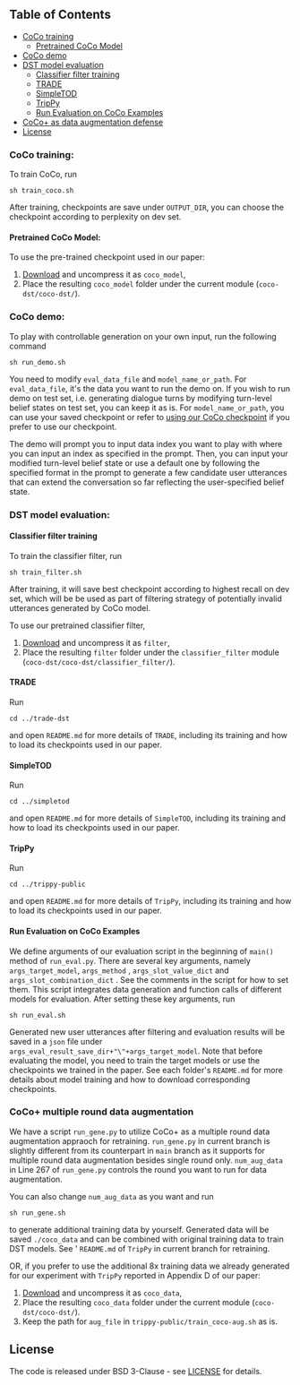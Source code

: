## Table of Contents
   - [CoCo training](#coco-training)
       - [Pretrained CoCo Model](#pretrained-coco-model)
   - [CoCo demo](#coco-demo)
   - [DST model evaluation](#dst-model-evaluation)
       - [Classifier filter training](#classifier-filter-training)
       - [TRADE](#trade)
       - [SimpleTOD](#simpletod)
       - [TripPy](#trippy)
       - [Run Evaluation on CoCo Examples](#run-evaluation-on-coco-examples)
   - [CoCo+ as data augmentation defense](#coco-as-data-augmentation-defense)
- [License](#license)
 
### CoCo training: 
To train CoCo, run
```
sh train_coco.sh
```
After training, checkpoints are save under ```OUTPUT_DIR```, you can choose the checkpoint according to perplexity on dev set. 

#### Pretrained CoCo Model:
To use the pre-trained checkpoint used in our paper: 
1. [Download](https://storage.cloud.google.com/sfr-coco-dst-research/coco-dst-resources/coco_model.zip) and uncompress it as ```coco_model```,
2. Place the resulting ```coco_model``` folder under the current module (```coco-dst/coco-dst/```).


### CoCo demo: 
To play with controllable generation on your own input, run the following command
```
sh run_demo.sh
```
You need to modify ```eval_data_file``` and ```model_name_or_path```. For ```eval_data_file```, it's the data you want 
to run the demo on. If you wish to run demo on test set, i.e. generating dialogue turns by modifying turn-level belief 
states on test set, you can keep it as is. For ```model_name_or_path```, you can use your saved checkpoint or 
refer to [using our CoCo checkpoint](#pretrained-coco-model) if you prefer to use our checkpoint.

The demo will prompt you to input data index you want to play with where you can input an index as specified in the prompt. 
Then, you can input your modified turn-level belief state or use a default one by following the specified format in 
the prompt to generate a few candidate user utterances that can extend the conversation so far reflecting the 
user-specified belief state.   

### DST model evaluation:
#### Classifier filter training
To train the classifier filter, run
```
sh train_filter.sh
```
After training, it will save best checkpoint according to highest recall on dev set, which will be be used as part of 
filtering strategy of potentially invalid utterances generated by CoCo model. 

To use our pretrained classifier filter, 
1. [Download](https://storage.cloud.google.com/sfr-coco-dst-research/coco-dst-resources/filter.zip) and uncompress it as ```filter```,
2. Place the resulting ```filter``` folder under the ```classifier_filter``` module (```coco-dst/coco-dst/classifier_filter/```).


#### TRADE
Run
```
cd ../trade-dst
```
and open ```README.md``` for more details of ```TRADE```, including its training and how to load its checkpoints used 
in our paper.

#### SimpleTOD
Run
```
cd ../simpletod
```
and open ```README.md``` for more details of ```SimpleTOD```, including its training and how to load its checkpoints 
used in our paper.

#### TripPy
Run
```
cd ../trippy-public
```
and open ```README.md``` for more details of ```TripPy```, including its training and how to load its checkpoints 
used in our paper.

#### Run Evaluation on CoCo Examples

We define arguments of our evaluation script in the beginning of  ```main()``` method of ```run_eval.py```. There are 
several key arguments, namely ```args_target_model```, ```args_method``` , ```args_slot_value_dict``` and 
```args_slot_combination_dict``` . See the comments in the script for how to set them. This script integrates data 
generation and function calls of different models for evaluation. After setting these key arguments, run
```
sh run_eval.sh
```
Generated new user utterances after filtering and evaluation results will be saved in a ```json``` file under ```args_eval_result_save_dir+"\"+args_target_model```. Note that before evaluating the model, you need to train the target models or use the checkpoints we trained in the paper. See each folder's ```README.md``` for more details about model training and how to download corresponding checkpoints.


### CoCo+ multiple round data augmentation

We have a script ```run_gene.py``` to utilize CoCo+ as a multiple round data augmentation appraoch for retraining. 
```run_gene.py``` in current branch is slightly different from its counterpart in ```main``` branch as it supports 
for multiple round data augmentation besides single round only. ```num_aug_data``` in Line 267 of  ```run_gene.py``` 
controls the round you want to run for data augmentation.  

You can also change ```num_aug_data``` as you want and run
```
sh run_gene.sh
```
to generate additional training data by yourself. Generated data will be saved ```./coco_data``` and can be combined 
with original training data to train DST models. See ' ```README.md``` of ```TripPy``` in current branch for retraining.

OR, if you prefer to use the additional 8x training data we already generated for our experiment with ```TripPy``` 
reported in Appendix D of our paper:
1. [Download](https://storage.cloud.google.com/sfr-coco-dst-research/coco-dst-resources/coco_data.zip) and uncompress it as ```coco_data```,
2. Place the resulting ```coco_data``` folder under the current module (```coco-dst/coco-dst/```).
3. Keep the path for ```aug_file``` in ```trippy-public/train_coco-aug.sh``` as is.


## License
The code is released under BSD 3-Clause - see [LICENSE](LICENSE.txt) for details.
